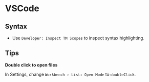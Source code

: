 # VSCode

## Syntax

* Use `Developer: Inspect TM Scopes` to inspect syntax highlighting.

## Tips

**Double click to open files**

In Settings, change `Workbench › List: Open Mode` to `doubleClick`.